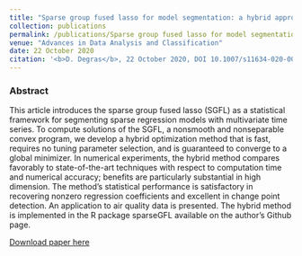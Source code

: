 ```yaml
---
title: "Sparse group fused lasso for model segmentation: a hybrid approach"
collection: publications
permalink: /publications/Sparse group fused lasso for model segmentation: a hybrid approach
venue: "Advances in Data Analysis and Classification"
date: 22 October 2020
citation: '<b>D. Degras</b>, 22 October 2020, DOI 10.1007/s11634-020-00424-5'
---
```


### Abstract
This article introduces the sparse group fused lasso (SGFL) as a statistical framework for segmenting sparse regression models with multivariate time series. To compute solutions of the SGFL, a nonsmooth and nonseparable convex program, we develop a hybrid optimization method that is fast, requires no tuning parameter selection, and is guaranteed to converge to a global minimizer. In numerical experiments, the hybrid method compares favorably to state-of-the-art techniques with respect to computation time and numerical accuracy; benefits are particularly substantial in high dimension. The method’s statistical performance is satisfactory in recovering nonzero regression coefficients and excellent in change point detection. An application to air quality data is presented. The hybrid method is implemented in the R package sparseGFL available on the author’s Github page.


[Download paper here](https://link.springer.com/article/10.1007/s11634-020-00424-5)
